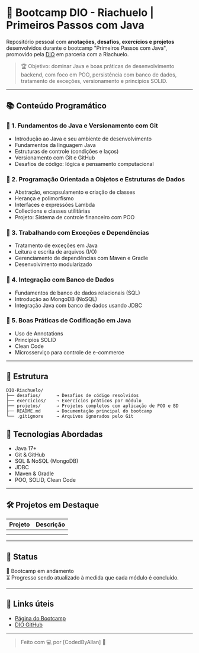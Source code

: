 # 🧵 Bootcamp DIO - Riachuelo | Primeiros Passos com Java

Repositório pessoal com **anotações, desafios, exercícios e projetos** desenvolvidos durante o bootcamp "Primeiros Passos com Java", promovido pela [DIO](https://www.dio.me/) em parceria com a Riachuelo.

> 🏆 Objetivo: dominar Java e boas práticas de desenvolvimento backend, com foco em POO, persistência com banco de dados, tratamento de exceções, versionamento e princípios SOLID.

---

## 📚 Conteúdo Programático

### 🔹 1. Fundamentos do Java e Versionamento com Git
- Introdução ao Java e seu ambiente de desenvolvimento
- Fundamentos da linguagem Java
- Estruturas de controle (condições e laços)
- Versionamento com Git e GitHub
- Desafios de código: lógica e pensamento computacional

### 🔹 2. Programação Orientada a Objetos e Estruturas de Dados
- Abstração, encapsulamento e criação de classes
- Herança e polimorfismo
- Interfaces e expressões Lambda
- Collections e classes utilitárias
- Projeto: Sistema de controle financeiro com POO

### 🔹 3. Trabalhando com Exceções e Dependências
- Tratamento de exceções em Java
- Leitura e escrita de arquivos (I/O)
- Gerenciamento de dependências com Maven e Gradle
- Desenvolvimento modularizado

### 🔹 4. Integração com Banco de Dados
- Fundamentos de banco de dados relacionais (SQL)
- Introdução ao MongoDB (NoSQL)
- Integração Java com banco de dados usando JDBC

### 🔹 5. Boas Práticas de Codificação em Java
- Uso de Annotations
- Princípios SOLID
- Clean Code
- Microsserviço para controle de e-commerce

---

## 📁 Estrutura

```
DIO-Riachuelo/
├── desafios/      → Desafios de código resolvidos
├── exercicios/    → Exercícios práticos por módulo
├── projetos/      → Projetos completos com aplicação de POO e BD
├── README.md      → Documentação principal do bootcamp
└── .gitignore     → Arquivos ignorados pelo Git
```

## 🚀 Tecnologias Abordadas

- Java 17+
- Git & GitHub
- SQL & NoSQL (MongoDB)
- JDBC
- Maven & Gradle
- POO, SOLID, Clean Code

---

## 🛠️ Projetos em Destaque

| Projeto | Descrição |
|--------|-----------|
|  |  |
|  |  |

---

## 📌 Status
📘 Bootcamp em andamento  
⏳ Progresso sendo atualizado à medida que cada módulo é concluído.

---

## 📎 Links úteis
- [Página do Bootcamp](https://www.dio.me/bootcamp/riachuelo-primeiros-passos-com-java)
- [DIO GitHub](https://github.com/digitalinnovationone)

---

> Feito com 💻 por [CodedByAllan] 🚀  
